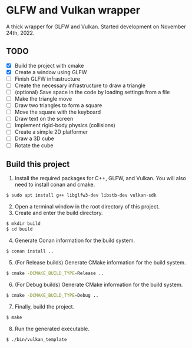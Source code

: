 # **GLFW and Vulkan wrapper**
A thick wrapper for GLFW and Vulkan. Started development on November 24th, 2022.
## **TODO**
 * [X] Build the project with cmake
 * [X] Create a window using GLFW
 * [ ] Finish GLFW infrastructure
 * [ ] Create the necessary infrastructure to draw a triangle
 * [ ] (optional) Save space in the code by loading settings from a file
 * [ ] Make the triangle move
 * [ ] Draw two triangles to form a square
 * [ ] Move the square with the keyboard
 * [ ] Draw text on the screen
 * [ ] Implement rigid-body physics (collisions)
 * [ ] Create a simple 2D platformer
 * [ ] Draw a 3D cube
 * [ ] Rotate the cube
## **Build this project**
1. Install the required packages for C++, GLFW, and Vulkan. You will also need to install conan and cmake.
```bash
$ sudo apt install g++ libglfw3-dev libstb-dev vulkan-sdk
```
2. Open a terminal window in the root directory of this project.
3. Create and enter the build directory.
```bash
$ mkdir build
$ cd build
```
4. Generate Conan information for the build system.
```bash
$ conan install ..
```
5. (For Release builds) Generate CMake information for the build system.
```bash
$ cmake -DCMAKE_BUILD_TYPE=Release ..
```
6. (For Debug builds) Generate CMake information for the build system.
```bash
$ cmake -DCMAKE_BUILD_TYPE=Debug ..
```
7. Finally, build the project.
```bash
$ make
```
8. Run the generated executable.
```bash
$ ./bin/vulkan_template
```
